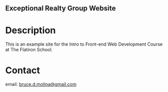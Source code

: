 Exceptional Realty Group Website
---

# Description 

This is an example site for the Intro to Front-end Web Development Course at The Flatiron School.

# Contact 

email: bruce.d.molina@gmail.com
